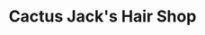 ---
title: "Cactus Jack's Hair Shop"
url: /rocky-mountain-house/cactus-jacks-hair-shop/
shop: Friseur
---